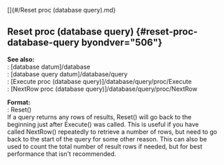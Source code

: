 []{#/Reset proc (database query).md}    
## Reset proc (database query) {#reset-proc-database-query byondver="506"}    
**See also:**    
:   [database datum]/database    
:   [database query datum]/database/query    
:   [Execute proc (database query)]/database/query/proc/Execute    
:   [NextRow proc (database query)]/database/query/proc/NextRow    
<!-- -->    
**Format:**    
:   Reset()    
If a query returns any rows of results, Reset() will go back to the    
beginning just after Execute() was called. This is useful if you have    
called NextRow() repeatedly to retrieve a number of rows, but need to go    
back to the start of the query for some other reason. This can also be    
used to count the total number of result rows if needed, but for best    
performance that isn\'t recommended.  